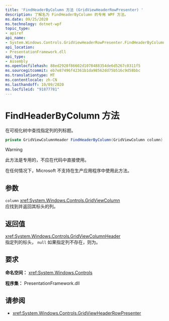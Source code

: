 ```yaml
---
title: 'FindHeaderByColumn 方法 (GridViewHeaderRowPresenter) '
description: 了解名为 FindHeaderByColumn 的专用 WPF 方法。
ms.date: 09/25/2020
ms.technology: dotnet-wpf
topic_type:
- apiref
api_name:
- System.Windows.Controls.GridViewHeaderRowPresenter.FindHeaderByColumn
api_location:
- PresentationFramework.dll
api_type:
- Assembly
ms.openlocfilehash: 88ed2928f86602d1078488354de6d5267c0311f5
ms.sourcegitcommit: eb7e87496f42361b1da98562dd75b516c9d58bbc
ms.translationtype: MT
ms.contentlocale: zh-CN
ms.lasthandoff: 10/09/2020
ms.locfileid: "91877781"
---
```

# <a name="findheaderbycolumn-method"></a>FindHeaderByColumn 方法

在可视化树中查找指定列的列标题。

```csharp
private GridViewColumnHeader FindHeaderByColumn(GridViewColumn column)
```

> [!WARNING]
> 此方法是专用的，不应在代码中直接使用。
>
> 在任何情况下，Microsoft 不支持在生产应用程序中使用此方法。

## <a name="parameters"></a>参数

`column` <xref:System.Windows.Controls.GridViewColumn>\
应找到并返回其标头的列。

## <a name="return-value"></a>返回值

<xref:System.Windows.Controls.GridViewColumnHeader>\
指定列的标头， `null` 如果指定列不存在，则为。

## <a name="requirements"></a>要求

**命名空间：** <xref:System.Windows.Controls>

**程序集：** PresentationFramework.dll

## <a name="see-also"></a>请参阅

- <xref:System.Windows.Controls.GridViewHeaderRowPresenter>

